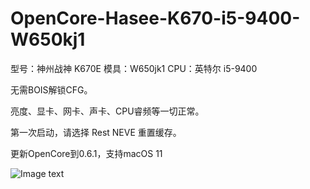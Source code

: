 # OpenCore-Hasee-K670-i5-9400-W650kj1


型号：神州战神 K670E
模具：W650jk1
CPU：英特尔 i5-9400

无需BOIS解锁CFG。


亮度、显卡、网卡、声卡、CPU睿频等一切正常。




第一次启动，请选择 Rest NEVE 重置缓存。


更新OpenCore到0.6.1，支持macOS 11

![Image text](https://github.com/IvanJIang01/OpenCore-Hasee-K670-i5-9400-W650kj1/blob/master/QQ%E5%9B%BE%E7%89%8720200908230323.jpg)


